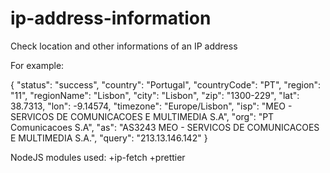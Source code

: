 # ip-address-information
Check location and other informations of an IP address

For example:

{
  "status": "success",
  "country": "Portugal",
  "countryCode": "PT",
  "region": "11",
  "regionName": "Lisbon",
  "city": "Lisbon",
  "zip": "1300-229",
  "lat": 38.7313,
  "lon": -9.14574,
  "timezone": "Europe/Lisbon",
  "isp": "MEO - SERVICOS DE COMUNICACOES E MULTIMEDIA S.A",
  "org": "PT Comunicacoes S.A",
  "as": "AS3243 MEO - SERVICOS DE COMUNICACOES E MULTIMEDIA S.A.",
  "query": "213.13.146.142"
}

NodeJS modules used:
+ip-fetch
+prettier
